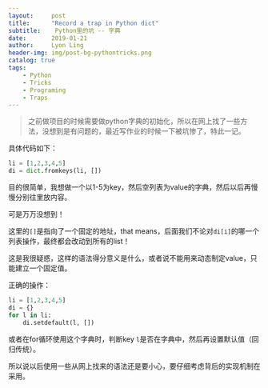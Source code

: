 ```yaml
---
layout:     post
title:      "Record a trap in Python dict"
subtitle:    Python里的坑 -- 字典
date:       2019-01-21
author:     Lyon Ling
header-img: img/post-bg-pythontricks.png
catalog: true
tags:
    - Python
    - Tricks
    - Programing 
    - Traps
---
```


> 之前做项目的时候需要做python字典的初始化，所以在网上找了一些方法，没想到是有问题的，最近写作业的时候一下被坑惨了，特此一记。

具体代码如下：

```python
li = [1,2,3,4,5]
di = dict.fromkeys(li, [])
```

目的很简单，我想做一个以1-5为key，然后空列表为value的字典，然后以后再慢慢分别往里放内容。

可是万万没想到！

这里的`[]`是指向了一个固定的地址，that means，后面我们不论对`di[i]`的哪一个列表操作，最终都会改动到所有的list！

这是我很疑惑，这样的语法得分意义是什么，或者说不能用来动态制定value，只能建立一个固定值。

正确的操作：

```python
li = [1,2,3,4,5]
di = {}
for l in li:
	di.setdefault(l, [])
```

或者在for循环使用这个字典时，判断key `l`是否在字典中，然后再设置默认值（回归传统）。



所以说以后使用一些从网上找来的语法还是要小心，要仔细考虑背后的实现机制在采用。